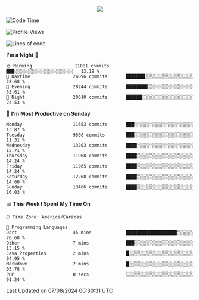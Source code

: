 <p align="center">
  <a href="http://www.github.com/thevacs">
    <img src="https://github-readme-streak-stats.herokuapp.com/?user=thevacs&stroke=ffffff&background=1c1917&ring=0891b2&fire=0891b2&currStreakNum=ffffff&currStreakLabel=0891b2&sideNums=ffffff&sideLabels=ffffff&dates=ffffff&hide_border=true" />
  </a>
</p>

<!--START_SECTION:waka-->
![Code Time](http://img.shields.io/badge/Code%20Time-2%2C640%20hrs%2015%20mins-blue)

![Profile Views](http://img.shields.io/badge/Profile%20Views-45-blue)

![Lines of code](https://img.shields.io/badge/From%20Hello%20World%20I%27ve%20Written-11.2%20million%20lines%20of%20code-blue)

**I'm a Night 🦉** 

```text
🌞 Morning                11081 commits       ███░░░░░░░░░░░░░░░░░░░░░░   13.19 % 
🌆 Daytime                24096 commits       ███████░░░░░░░░░░░░░░░░░░   28.68 % 
🌃 Evening                28244 commits       ████████░░░░░░░░░░░░░░░░░   33.61 % 
🌙 Night                  20610 commits       ██████░░░░░░░░░░░░░░░░░░░   24.53 % 
```
📅 **I'm Most Productive on Sunday** 

```text
Monday                   11653 commits       ███░░░░░░░░░░░░░░░░░░░░░░   13.87 % 
Tuesday                  9508 commits        ███░░░░░░░░░░░░░░░░░░░░░░   11.31 % 
Wednesday                13203 commits       ████░░░░░░░░░░░░░░░░░░░░░   15.71 % 
Thursday                 11968 commits       ████░░░░░░░░░░░░░░░░░░░░░   14.24 % 
Friday                   11965 commits       ████░░░░░░░░░░░░░░░░░░░░░   14.24 % 
Saturday                 12268 commits       ████░░░░░░░░░░░░░░░░░░░░░   14.60 % 
Sunday                   13466 commits       ████░░░░░░░░░░░░░░░░░░░░░   16.03 % 
```


📊 **This Week I Spent My Time On** 

```text
🕑︎ Time Zone: America/Caracas

💬 Programming Languages: 
Dart                     45 mins             ███████████████████░░░░░░   76.68 % 
Other                    7 mins              ███░░░░░░░░░░░░░░░░░░░░░░   13.15 % 
Java Properties          2 mins              █░░░░░░░░░░░░░░░░░░░░░░░░   04.95 % 
Markdown                 2 mins              █░░░░░░░░░░░░░░░░░░░░░░░░   03.78 % 
PHP                      0 secs              ░░░░░░░░░░░░░░░░░░░░░░░░░   01.24 % 
```


 Last Updated on 07/08/2024 00:30:31 UTC
<!--END_SECTION:waka-->
